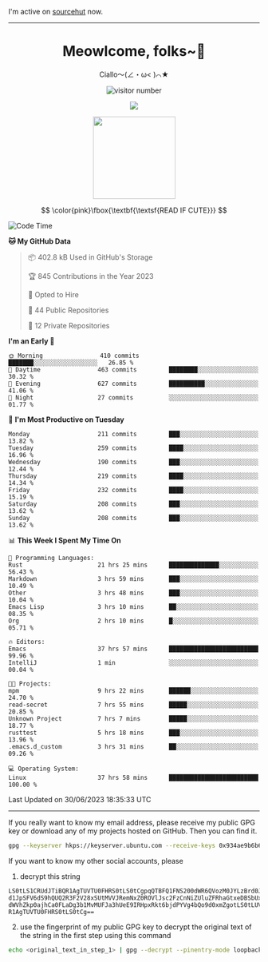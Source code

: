 I'm active on [sourcehut](https://sr.ht/~meow_king/) now. 

---

<div align="center">
  <h1>Meowlcome, folks~👋</h1>
  <p>Ciallo～(∠・ω< )⌒★</p>
</div>

<p align="center">
  <img src="https://count.getloli.com/get/@Ziqi-Yang?theme=rule34" alt="visitor number" />
</p>

<p align="center">
  <img src="https://skillicons.dev/icons?i=rust,c,py,flutter,go,java,js,bash,linux,emacs" />
</p>
<p align="center">
  <img height="165" src="https://github-readme-stats.vercel.app/api?username=Ziqi-Yang&show_icons=true&include_all_commits=true&hide_border=true" />
</p>

$$
\color{pink}\fbox{\textbf{\textsf{READ IF CUTE}}}
$$

<!--START_SECTION:waka-->
![Code Time](http://img.shields.io/badge/Code%20Time-1%2C288%20hrs%2037%20mins-blue)

**🐱 My GitHub Data** 

> 📦 402.8 kB Used in GitHub's Storage 
 > 
> 🏆 845 Contributions in the Year 2023
 > 
> 💼 Opted to Hire
 > 
> 📜 44 Public Repositories 
 > 
> 🔑 12 Private Repositories 
 > 
**I'm an Early 🐤** 

```text
🌞 Morning                410 commits         ███████░░░░░░░░░░░░░░░░░░   26.85 % 
🌆 Daytime                463 commits         ████████░░░░░░░░░░░░░░░░░   30.32 % 
🌃 Evening                627 commits         ██████████░░░░░░░░░░░░░░░   41.06 % 
🌙 Night                  27 commits          ░░░░░░░░░░░░░░░░░░░░░░░░░   01.77 % 
```
📅 **I'm Most Productive on Tuesday** 

```text
Monday                   211 commits         ███░░░░░░░░░░░░░░░░░░░░░░   13.82 % 
Tuesday                  259 commits         ████░░░░░░░░░░░░░░░░░░░░░   16.96 % 
Wednesday                190 commits         ███░░░░░░░░░░░░░░░░░░░░░░   12.44 % 
Thursday                 219 commits         ████░░░░░░░░░░░░░░░░░░░░░   14.34 % 
Friday                   232 commits         ████░░░░░░░░░░░░░░░░░░░░░   15.19 % 
Saturday                 208 commits         ███░░░░░░░░░░░░░░░░░░░░░░   13.62 % 
Sunday                   208 commits         ███░░░░░░░░░░░░░░░░░░░░░░   13.62 % 
```


📊 **This Week I Spent My Time On** 

```text
💬 Programming Languages: 
Rust                     21 hrs 25 mins      ██████████████░░░░░░░░░░░   56.43 % 
Markdown                 3 hrs 59 mins       ███░░░░░░░░░░░░░░░░░░░░░░   10.49 % 
Other                    3 hrs 48 mins       ███░░░░░░░░░░░░░░░░░░░░░░   10.04 % 
Emacs Lisp               3 hrs 10 mins       ██░░░░░░░░░░░░░░░░░░░░░░░   08.35 % 
Org                      2 hrs 10 mins       █░░░░░░░░░░░░░░░░░░░░░░░░   05.71 % 

🔥 Editors: 
Emacs                    37 hrs 57 mins      █████████████████████████   99.96 % 
IntelliJ                 1 min               ░░░░░░░░░░░░░░░░░░░░░░░░░   00.04 % 

🐱‍💻 Projects: 
mpm                      9 hrs 22 mins       ██████░░░░░░░░░░░░░░░░░░░   24.70 % 
read-secret              7 hrs 55 mins       █████░░░░░░░░░░░░░░░░░░░░   20.85 % 
Unknown Project          7 hrs 7 mins        █████░░░░░░░░░░░░░░░░░░░░   18.77 % 
rusttest                 5 hrs 18 mins       ███░░░░░░░░░░░░░░░░░░░░░░   13.96 % 
.emacs.d_custom          3 hrs 31 mins       ██░░░░░░░░░░░░░░░░░░░░░░░   09.26 % 

💻 Operating System: 
Linux                    37 hrs 58 mins      █████████████████████████   100.00 % 
```


 Last Updated on 30/06/2023 18:35:33 UTC
<!--END_SECTION:waka-->

-----

If you really want to know my email address, please receive my public GPG key or download any of my projects hosted on GitHub. Then you can find it. 
```bash
gpg --keyserver hkps://keyserver.ubuntu.com --receive-keys 0x934ae9b6b6e9ff34
```
If you want to know my other social accounts, please
1) decrypt this string
```
LS0tLS1CRUdJTiBQR1AgTUVTU0FHRS0tLS0tCgpqQTBFQ1FNS200dWR6QVozM0JYLzBrd0JNU0Ru
d1JpSFV6dS9hQUQ2R3F2V28xSUtMVVJRemNxZ0ROVlJsc2FzCnNiZUluZFRhaGtxeDBSbUxEajVq
dWVhZkp0ajhCa0FLaDg3b1MvMUFJa3hUeE9IRHpxRkt6bjdPYVg4bQo9d0xmZgotLS0tLUVORCBQ
R1AgTUVTU0FHRS0tLS0tCg==
```
2) use the fingerprint of my public GPG key to decrypt the original text of the string in the first step using this command
```bash
echo <original_text_in_step_1> | gpg --decrypt --pinentry-mode loopback --armor
```



